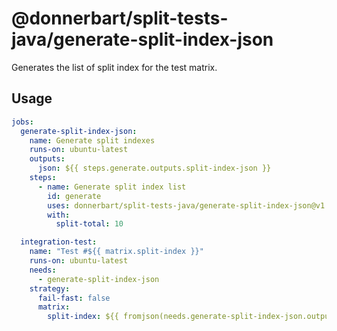 # @donnerbart/split-tests-java/generate-split-index-json

Generates the list of split index for the test matrix.

## Usage

```yaml
jobs:
  generate-split-index-json:
    name: Generate split indexes
    runs-on: ubuntu-latest
    outputs:
      json: ${{ steps.generate.outputs.split-index-json }}
    steps:
      - name: Generate split index list 
        id: generate
        uses: donnerbart/split-tests-java/generate-split-index-json@v1
        with:
          split-total: 10

  integration-test:
    name: "Test #${{ matrix.split-index }}"
    runs-on: ubuntu-latest
    needs:
      - generate-split-index-json
    strategy:
      fail-fast: false
      matrix:
        split-index: ${{ fromjson(needs.generate-split-index-json.outputs.json) }}
```
